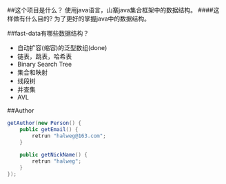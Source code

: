 ##这个项目是什么？
使用java语言，山寨java集合框架中的数据结构。
####这样做有什么目的?
为了更好的掌握java中的数据结构。


##fast-data有哪些数据结构？

* 自动扩容(缩容)的泛型数组(done)
* 链表，跳表，哈希表
* Binary Search Tree
* 集合和映射
* 线段树
* 并查集
* AVL

##Author

```java
getAuthor(new Person() {
    public getEmail() {
        retrun "halweg@163.com";
    }
    
    public getNickName() {
        retrun "halweg";
    }
});
```